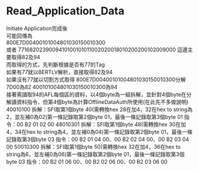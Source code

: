 ﻿Read_Application_Data  
=============  
Initiate Application完成後  
可能回傳為  
800E7D00400101004801030150010300  
或者
7716820239009410100101011002020018010200200102009000
這邊主要取得82及94  
而取得的方式，先判斷根據是否有77的Tag  
如果有77就以BERTLV解析，直接取得82及94  
如果沒有77就以切割方式取得
800E7D00400101004801030150010300分解
7D00為82
400101004801030150010300為94  
接著需讀取94的AFL每個區的資料，以4個byte為一組拆解，並針對4個byte在分解讀資料指令，但第4個byte為計算OfflineDataAuth所使用(在此先不多做說明)
40010100
拆解：SFI取第1個byte 40(需轉換hex 28在加4，32在hex to string為2，並左補0為02)第一條記錄取第2個byte 01，最後一條記錄取第3個byte 01
指令：00 B2 01 02 00
48010301
拆解：SFI取第1個byte 48(需轉換hex 30在加4，34在hex to string為4，並左補0為04)第一條記錄取第2個byte 01，最後一條記錄取第3個byte 03
指令：00 B2 01 04 00、00 B2 02 04 00、00 B2 03 04 00
50010300
拆解：SFI取第1個byte 50(需轉換hex 32在加4，36在hex to string為6，並左補0為06)第一條記錄取第2個byte 01，最後一條記錄取第3個byte 03
指令：00 B2 01 06 00、00 B2 02 06 00、00 B2 03 06 00